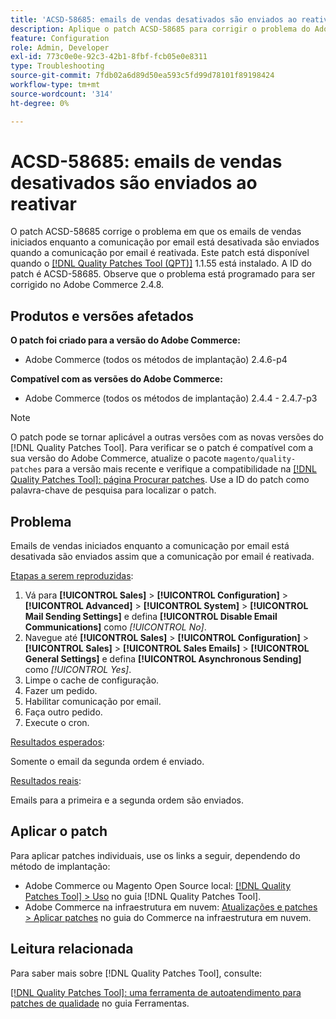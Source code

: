 ```yaml
---
title: 'ACSD-58685: emails de vendas desativados são enviados ao reativar'
description: Aplique o patch ACSD-58685 para corrigir o problema do Adobe Commerce, em que os emails de vendas iniciados enquanto a comunicação por email está desativada são enviados quando a comunicação por email é reativada.
feature: Configuration
role: Admin, Developer
exl-id: 773c0e0e-92c3-42b1-8fbf-fcb05e0e8311
type: Troubleshooting
source-git-commit: 7fdb02a6d89d50ea593c5fd99d78101f89198424
workflow-type: tm+mt
source-wordcount: '314'
ht-degree: 0%

---
```


# ACSD-58685: emails de vendas desativados são enviados ao reativar

O patch ACSD-58685 corrige o problema em que os emails de vendas iniciados enquanto a comunicação por email está desativada são enviados quando a comunicação por email é reativada. Este patch está disponível quando o [[!DNL Quality Patches Tool (QPT)]](/help/tools/quality-patches-tool/quality-patches-tool-to-self-serve-quality-patches.md) 1.1.55 está instalado. A ID do patch é ACSD-58685. Observe que o problema está programado para ser corrigido no Adobe Commerce 2.4.8.

## Produtos e versões afetados

**O patch foi criado para a versão do Adobe Commerce:**

* Adobe Commerce (todos os métodos de implantação) 2.4.6-p4

**Compatível com as versões do Adobe Commerce:**

* Adobe Commerce (todos os métodos de implantação) 2.4.4 - 2.4.7-p3

>[!NOTE]
>
>O patch pode se tornar aplicável a outras versões com as novas versões do [!DNL Quality Patches Tool]. Para verificar se o patch é compatível com a sua versão do Adobe Commerce, atualize o pacote `magento/quality-patches` para a versão mais recente e verifique a compatibilidade na [[!DNL Quality Patches Tool]: página Procurar patches](https://experienceleague.adobe.com/tools/commerce-quality-patches/index.html?lang=pt-BR). Use a ID do patch como palavra-chave de pesquisa para localizar o patch.

## Problema

Emails de vendas iniciados enquanto a comunicação por email está desativada são enviados assim que a comunicação por email é reativada.

<u>Etapas a serem reproduzidas</u>:

1. Vá para **[!UICONTROL Sales]** > **[!UICONTROL Configuration]** > **[!UICONTROL Advanced]** > **[!UICONTROL System]** > **[!UICONTROL Mail Sending Settings]** e defina **[!UICONTROL Disable Email Communications]** como *[!UICONTROL No]*.
1. Navegue até **[!UICONTROL Sales]** > **[!UICONTROL Configuration]** > **[!UICONTROL Sales]** > **[!UICONTROL Sales Emails]** > **[!UICONTROL General Settings]** e defina **[!UICONTROL Asynchronous Sending]** como *[!UICONTROL Yes]*.
1. Limpe o cache de configuração.
1. Fazer um pedido.
1. Habilitar comunicação por email.
1. Faça outro pedido.
1. Execute o cron.

<u>Resultados esperados</u>:

Somente o email da segunda ordem é enviado.

<u>Resultados reais</u>:

Emails para a primeira e a segunda ordem são enviados.

## Aplicar o patch

Para aplicar patches individuais, use os links a seguir, dependendo do método de implantação:

* Adobe Commerce ou Magento Open Source local: [[!DNL Quality Patches Tool] > Uso](/help/tools/quality-patches-tool/usage.md) no guia [!DNL Quality Patches Tool].
* Adobe Commerce na infraestrutura em nuvem: [Atualizações e patches > Aplicar patches](https://experienceleague.adobe.com/docs/commerce-cloud-service/user-guide/develop/upgrade/apply-patches.html?lang=pt-BR) no guia do Commerce na infraestrutura em nuvem.

## Leitura relacionada

Para saber mais sobre [!DNL Quality Patches Tool], consulte:

[[!DNL Quality Patches Tool]: uma ferramenta de autoatendimento para patches de qualidade](/help/tools/quality-patches-tool/quality-patches-tool-to-self-serve-quality-patches.md) no guia Ferramentas.

